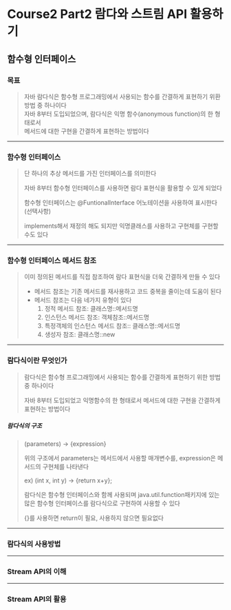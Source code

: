 # Course2 Part2 람다와 스트림 API 활용하기   

## 함수형 인터페이스

### 목표
> 자바 람다식은 함수형 프로그래밍에서 사용되는 함수를 간결하게 표현하기 위환 방법 중 하나이다   
> 자바 8부터 도입되었으며, 람다식은 익명 함수(anonymous function)의 한 형태로서   
> 메서드에 대한 구현을 간결하게 표현하는 방법이다
> 
---

### 함수형 인터페이스
> 단 하나의 추상 메서드를 가진 인터페이스를 의미한다
> 
> 자바 8부터 함수형 인터페이스를 사용하면 람다 표현식을 활용할 수 있게 되었다
> 
> 함수형 인터페이스는 @FuntionalInterface 어노테이션을 사용하여 표시한다(선택사항)
> 
> implements해서 재정의 해도 되지만 익명클래스를 사용하고 구현체를 구현할 수도 있다

---

### 함수형 인터페이스 메서드 참조
> 이미 정의된 메서드를 직접 참조하여 람다 표현식을 더욱 간결하게 만들 수 있다
> 
> - 메서드 참조는 기존 메서드를 재사용하고 코드 중복을 줄이는데 도움이 된다
> - 메서드 참조는 다음 네가지 유형이 있다
>   1. 정적 메서드 참조: 클래스명::메서드명
>   2. 인스턴스 메서드 참조: 객체참조::메서드명
>   3. 특정객체의 인스턴스 메서드 참조:: 클래스명::메서드명
>   4. 생성자 참조: 클래스명::new

---

### 람다식이란 무엇인가
> 람다식은 함수형 프로그래밍에서 사용되는 함수를 간결하게 표현하기 위한 방법 중 하나이다
> 
> 자바  8부터 도입되었고 익명함수의 한 형태로서 메서드에 대한 구현을 간결하게 표현하는 방법이다

##### 람다식의 구조
> (parameters) -> {expression}
> 
> 위의 구조에서 parameters는 메서드에서 사용할 매개변수를, expression은 메서드의 구현체를 나타낸다
> 
> ex) (int x, int y) -> {return x+y};
>
> 람다식은 함수형 인터페이스와 함께 사용되며 java.util.function패키지에 있는   
> 많은 함수형 인터페이스를 람다식으로 구현하여 사용할 수 있다
> 
> {}를 사용하면 return이 필요, 사용하지 않으면 필요없다

---

### 람다식의 사용방법


---

### Stream API의 이해


---

### Stream API의 활용